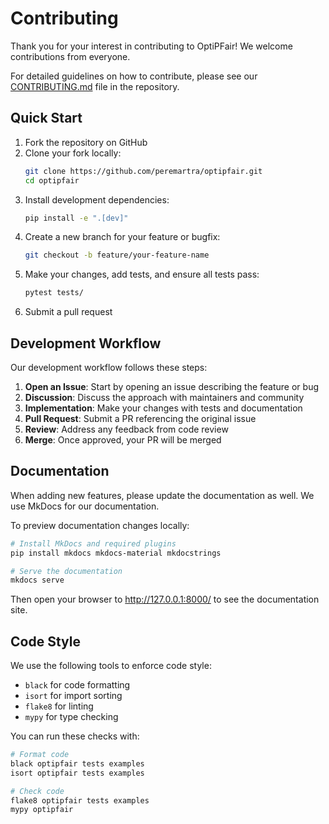 # Contributing

Thank you for your interest in contributing to OptiPFair! We welcome contributions from everyone.

For detailed guidelines on how to contribute, please see our [CONTRIBUTING.md](https://github.com/peremartra/optipfair/blob/main/CONTRIBUTING.md) file in the repository.

## Quick Start

1. Fork the repository on GitHub
2. Clone your fork locally:
   ```bash
   git clone https://github.com/peremartra/optipfair.git
   cd optipfair
   ```
3. Install development dependencies:
   ```bash
   pip install -e ".[dev]"
   ```
4. Create a new branch for your feature or bugfix:
   ```bash
   git checkout -b feature/your-feature-name
   ```
5. Make your changes, add tests, and ensure all tests pass:
   ```bash
   pytest tests/
   ```
6. Submit a pull request

## Development Workflow

Our development workflow follows these steps:

1. **Open an Issue**: Start by opening an issue describing the feature or bug
2. **Discussion**: Discuss the approach with maintainers and community
3. **Implementation**: Make your changes with tests and documentation
4. **Pull Request**: Submit a PR referencing the original issue
5. **Review**: Address any feedback from code review
6. **Merge**: Once approved, your PR will be merged

## Documentation

When adding new features, please update the documentation as well. We use MkDocs for our documentation.

To preview documentation changes locally:

```bash
# Install MkDocs and required plugins
pip install mkdocs mkdocs-material mkdocstrings

# Serve the documentation
mkdocs serve
```

Then open your browser to http://127.0.0.1:8000/ to see the documentation site.

## Code Style

We use the following tools to enforce code style:

- `black` for code formatting
- `isort` for import sorting
- `flake8` for linting
- `mypy` for type checking

You can run these checks with:

```bash
# Format code
black optipfair tests examples
isort optipfair tests examples

# Check code
flake8 optipfair tests examples
mypy optipfair
```